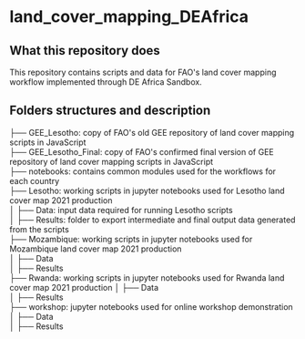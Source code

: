 # land_cover_mapping_DEAfrica

## What this repository does
This repository contains scripts and data for FAO's land cover mapping workflow implemented through DE Africa Sandbox. 

## Folders structures and description
├── GEE_Lesotho: copy of FAO's old GEE repository of land cover mapping scripts in JavaScript  
├── GEE_Lesotho_Final: copy of FAO's confirmed final version of GEE repository of land cover mapping scripts in JavaScript  
├── notebooks: contains common modules used for the workflows for each country  
    ├── Lesotho: working scripts in jupyter notebooks used for Lesotho land cover map 2021 production  
    │   ├── Data: input data required for running Lesotho scripts  
    │   ├── Results: folder to export intermediate and final output data generated from the scripts  
    ├── Mozambique: working scripts in jupyter notebooks used for Mozambique land cover map 2021 production  
    │   ├── Data  
    │   ├── Results  
    ├── Rwanda: working scripts in jupyter notebooks used for Rwanda land cover map 2021 production
    │   ├── Data  
    │   ├── Results  
    ├── workshop: jupyter notebooks used for online workshop demonstration
    │   ├── Data  
    │   ├── Results  
